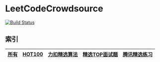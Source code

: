 # LeetCodeCrowdsource
[![Build Status](https://www.travis-ci.org/algoboy101/LeetCodeCrowdsource.svg?branch=master)](https://www.travis-ci.org/algoboy101/LeetCodeCrowdsource)

## 索引
| [所有](http://leetcode.xuezhisd.top/post/b3e3396a.html) | [HOT100](http://leetcode.xuezhisd.top/tags/HOT100/) | [力扣精选算法](http://leetcode.xuezhisd.top/tags/%E5%8A%9B%E6%89%A3%E7%B2%BE%E9%80%89%E7%AE%97%E6%B3%95/) | [精选TOP面试题](http://leetcode.xuezhisd.top/tags/%E7%B2%BE%E9%80%89TOP%E9%9D%A2%E8%AF%95%E9%A2%98/) |  [腾讯精选练习](http://leetcode.xuezhisd.top/tags/%E8%85%BE%E8%AE%AF%E7%B2%BE%E9%80%89%E7%BB%83%E4%B9%A0/) |
| -- | -- | -- | -- | -- |
